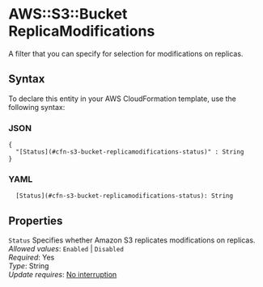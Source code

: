 # AWS::S3::Bucket ReplicaModifications<a name="aws-properties-s3-bucket-replicamodifications"></a>

A filter that you can specify for selection for modifications on replicas\.

## Syntax<a name="aws-properties-s3-bucket-replicamodifications-syntax"></a>

To declare this entity in your AWS CloudFormation template, use the following syntax:

### JSON<a name="aws-properties-s3-bucket-replicamodifications-syntax.json"></a>

```
{
  "[Status](#cfn-s3-bucket-replicamodifications-status)" : String
}
```

### YAML<a name="aws-properties-s3-bucket-replicamodifications-syntax.yaml"></a>

```
  [Status](#cfn-s3-bucket-replicamodifications-status): String
```

## Properties<a name="aws-properties-s3-bucket-replicamodifications-properties"></a>

`Status` <a name="cfn-s3-bucket-replicamodifications-status"></a>
Specifies whether Amazon S3 replicates modifications on replicas\.  
_Allowed values_: `Enabled` \| `Disabled`  
_Required_: Yes  
_Type_: String  
_Update requires_: [No interruption](https://docs.aws.amazon.com/AWSCloudFormation/latest/UserGuide/using-cfn-updating-stacks-update-behaviors.html#update-no-interrupt)
